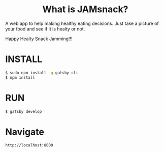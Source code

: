 <h1 align="center">
  What is JAMsnack?
</h1>

A web app to help making healthy eating decisions. Just take a picture of your food and see if it is healty or not.

Happy Healty Snack Jamming!!!

INSTALL
=======

```bash
$ sudo npm install -g gatsby-cli
$ npm install
```

RUN
=======

```bash
$ gatsby develop
```

Navigate
=======

```html
http://localhost:8000
```